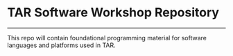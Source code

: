 # TAR Software Workshop Repository
---

This repo will contain foundational programming material for software languages and platforms used in TAR.
